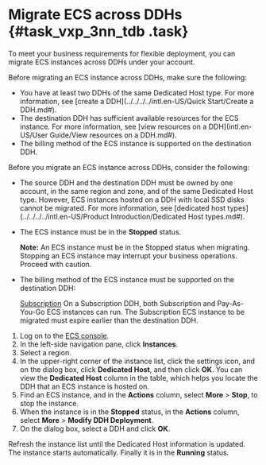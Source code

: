 # Migrate ECS across DDHs {#task_vxp_3nn_tdb .task}

To meet your business requirements for flexible deployment, you can migrate ECS instances across DDHs under your account.

Before migrating an ECS instance across DDHs, make sure the following:

-   You have at least two DDHs of the same Dedicated Host type. For more information, see [create a DDH](../../../../intl.en-US/Quick Start/Create a DDH.md#).
-   The destination DDH has sufficient available resources for the ECS instance. For more information, see [view resources on a DDH](intl.en-US/User Guide/View resources on a DDH.md#).
-   The billing method of the ECS instance is supported on the destination DDH.

Before you migrate an ECS instance across DDHs, consider the following:

-   The source DDH and the destination DDH must be owned by one account, in the same region and zone, and of the same Dedicated Host type. However, ECS instances hosted on a DDH with local SSD disks cannot be migrated. For more information, see [dedicated host types](../../../../intl.en-US/Product Introduction/Dedicated Host types.md#).
-   The ECS instance must be in the **Stopped** status.

    **Note:** An ECS instance must be in the Stopped status when migrating. Stopping an ECS instance may interrupt your business operations. Proceed with caution.

-   The billing method of the ECS instance must be supported on the destination DDH:

    [Subscription](../../../../intl.en-US/Pricing/Subscription.md#) On a Subscription DDH, both Subscription and Pay-As-You-Go ECS instances can run. The Subscription ECS instance to be migrated must expire earlier than the destination DDH.


1.   Log on to the [ECS console](https://ecs.console.aliyun.com/#/home). 
2.   In the left-side navigation pane, click **Instances**. 
3.   Select a region. 
4.  In the upper-right corner of the instance list, click the settings icon, and on the dialog box, click **Dedicated Host**, and then click **OK**. You can view the **Dedicated Host** column in the table, which helps you locate the DDH that an ECS instance is hosted on.
5.   Find an ECS instance, and in the **Actions** column, select **More** \> **Stop**, to stop the instance. 
6.   When the instance is in the **Stopped** status, in the **Actions** column, select **More** \> **Modify DDH Deployment**. 
7.   On the dialog box, select a DDH and click **OK**. 

Refresh the instance list until the Dedicated Host information is updated. The instance starts automatically. Finally it is in the **Running** status.

